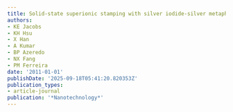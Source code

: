 ```yaml
---
title: Solid-state superionic stamping with silver iodide-silver metaphosphate glass
authors:
- KE Jacobs
- KH Hsu
- X Han
- A Kumar
- BP Azeredo
- NX Fang
- PM Ferreira
date: '2011-01-01'
publishDate: '2025-09-18T05:41:20.820353Z'
publication_types:
- article-journal
publication: '*Nanotechnology*'
---
```

